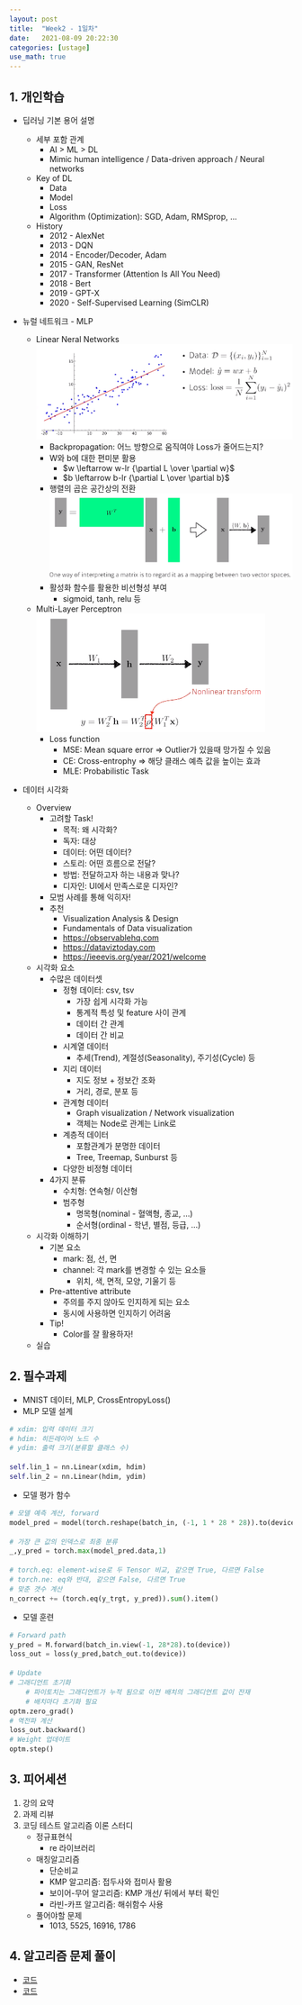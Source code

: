 ```yaml
---
layout: post
title:  "Week2 - 1일차"
date:   2021-08-09 20:22:30
categories: [ustage]
use_math: true
---
```


## 1. 개인학습
* 딥러닝 기본 용어 설명
	* 세부 포함 관계
		* AI > ML > DL
		* Mimic human intelligence / Data-driven approach / Neural networks
	* Key of DL
		* Data
		* Model 
		* Loss
		* Algorithm (Optimization): SGD, Adam, RMSprop, ...
	* History
		* 2012 - AlexNet
		* 2013 - DQN
		* 2014 - Encoder/Decoder, Adam
		* 2015 - GAN, ResNet
		* 2017 - Transformer (Attention Is All You Need)
		* 2018 - Bert
		* 2019 - GPT-X
		* 2020 - Self-Supervised Learning (SimCLR)
	
* 뉴럴 네트워크 - MLP
	* Linear Neral Networks  
		![](/assets/image/ustage/w2_day1_1.png)
		* Backpropagation: 어느 방향으로 움직여야 Loss가 줄어드는지?
		* W와 b에 대한 편미분 활용
			* $w \leftarrow w-lr {\partial L \over \partial w}$
			* $b \leftarrow b-lr {\partial L \over \partial b}$
		* 행렬의 곱은 공간상의 전환  
		![](/assets/image/ustage/w2_day1_2.png)
		* 활성화 함수를 활용한 비선형성 부여
			* sigmoid, tanh, relu 등
	* Multi-Layer Perceptron
		![](/assets/image/ustage/w2_day1_3.png)
		* Loss function
			* MSE: Mean square error => Outlier가 있을때 망가질 수 있음
			* CE: Cross-entrophy => 해당 클래스 예측 값을 높이는 효과
			* MLE: Probabilistic Task
		
* 데이터 시각화
	* Overview
		* 고려할 Task!
			* 목적: 왜 시각화?
			* 독자: 대상
			* 데이터: 어떤 데이터?
			* 스토리: 어떤 흐름으로 전달?
			* 방법: 전달하고자 하는 내용과 맞나?
			* 디자인: UI에서 만족스로운 디자인?
		* 모범 사례를 통해 익히자!
		* 추천
			* Visualization Analysis & Design
			* Fundamentals of Data visualization
			* https://observablehq.com
			* https://dataviztoday.com
			* https://ieeevis.org/year/2021/welcome
	* 시각화 요소
		* 수많은 데이터셋
			* 정형 데이터: csv, tsv
				* 가장 쉽게 시각화 가능
				* 통계적 특성 및 feature 사이 관계
				* 데이터 간 관계
				* 데이터 간 비교
			* 시계열 데이터
				* 추세(Trend), 계절성(Seasonality), 주기성(Cycle) 등
			* 지리 데이터
				* 지도 정보 + 정보간 조화
				* 거리, 경로, 분포 등
			* 관계형 데이터
				* Graph visualization / Network visualization
				* 객체는 Node로 관계는 Link로
			* 계층적 데이터
				* 포함관계가 분명한 데이터
				* Tree, Treemap, Sunburst 등
			* 다양한 비정형 데이터
		* 4가지 분류
			* 수치형: 연속형/ 이산형
			* 범주형
				* 명목형(nominal - 혈액형, 종교, ...)
				* 순서형(ordinal - 학년, 별점, 등급, ...)
	* 시각화 이해하기
		* 기본 요소
			* mark: 점, 선, 면
			* channel: 각 mark를 변경할 수 있는 요소들
				* 위치, 색, 면적, 모양, 기울기 등
		* Pre-attentive attribute
			* 주의를 주지 않아도 인지하게 되는 요소
			* 동시에 사용하면 인지하기 어려움
		* Tip!
			* Color를 잘 활용하자!
	* 실습

## 2. 필수과제
* MNIST 데이터, MLP, CrossEntropyLoss()
* MLP 모델 설계
```python
# xdim: 입력 데이터 크기
# hdim: 히든레이어 노드 수
# ydim: 출력 크기(분류할 클래스 수)

self.lin_1 = nn.Linear(xdim, hdim)
self.lin_2 = nn.Linear(hdim, ydim)
```

* 모델 평가 함수
```python
# 모델 예측 계산, forward
model_pred = model(torch.reshape(batch_in, (-1, 1 * 28 * 28)).to(device))

# 가장 큰 값의 인덱스로 최종 분류
_,y_pred = torch.max(model_pred.data,1)

# torch.eq: element-wise로 두 Tensor 비교, 같으면 True, 다르면 False
# torch.ne: eq와 반대, 같으면 False, 다르면 True
# 맞춘 갯수 계산
n_correct += (torch.eq(y_trgt, y_pred)).sum().item()
```

* 모델 훈련
```python
# Forward path
y_pred = M.forward(batch_in.view(-1, 28*28).to(device))
loss_out = loss(y_pred,batch_out.to(device))

# Update
# 그래디언트 초기화
	# 파이토치는 그래디언트가 누적 됨으로 이전 배치의 그래디언트 값이 잔재
	# 배치마다 초기화 필요
optm.zero_grad()
# 역전파 계산
loss_out.backward()
# Weight 업데이트
optm.step()
```

## 3. 피어세션
1. 강의 요약
2. 과제 리뷰
3. 코딩 테스트 알고리즘 이론 스터디
	* 정규표현식
		* re 라이브러리
	* 매칭알고리즘
		* 단순비교
		* KMP 알고리즘: 접두사와 접미사 활용
		* 보이어-무어 알고리즘: KMP 개선/ 뒤에서 부터 확인
		* 라빈-카프 알고리즘: 해쉬함수 사용
	* 풀어야할 문제
		* 1013, 5525, 16916, 1786

## 4. 알고리즘 문제 풀이
* [코드](https://github.com/KyungHyunLim/Algorithms/blob/main/BAEKJOON/baek_5525.cpp)
* [코드](https://github.com/KyungHyunLim/Algorithms/blob/main/BAEKJOON/baek_1013.cpp)
 